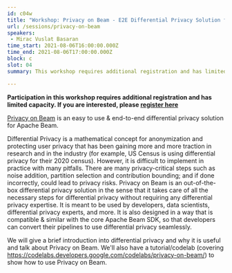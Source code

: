 ```yaml
---
id: c04w
title: "Workshop: Privacy on Beam - E2E Differential Privacy Solution for Apache Beam"
url: /sessions/privacy-on-beam
speakers:
 - Mirac Vuslat Basaran
time_start: 2021-08-06T16:00:00.000Z
time_end: 2021-08-06T17:00:00.000Z
block: c
slot: 04
summary: This workshop requires additional registration and has limited capacity. See details.

---
```



**Participation in this workshop requires additional registration and has limited capacity. If you are interested, please [register here](https://us02web.zoom.us/webinar/register/WN_-dXcHY6_RaWoOCO7CqrsiA)**


[Privacy on Beam](https://github.com/google/differential-privacy/tree/main/privacy-on-beam) is an easy to use & end-to-end differential privacy solution for Apache Beam.

Differential Privacy is a mathematical concept for anonymization and protecting user privacy that has been gaining more and more traction in research and in the industry (for example, US Census is using differential privacy for their 2020 census). However, it is difficult to implement in practice with many pitfalls. There are many privacy-critical steps such as noise addition, partition selection and contribution bounding; and if done incorrectly, could lead to privacy risks. Privacy on Beam is an out-of-the-box differential privacy solution in the sense that it takes care of all the necessary steps for differential privacy without requiring any differential privacy expertise. It is meant to be used by developers, data scientists, differential privacy experts, and more. It is also designed in a way that is compatible & similar with the core Apache Beam SDK, so that developers can convert their pipelines to use differential privacy seamlessly.

We will give a brief introduction into differential privacy and why it is useful and talk about Privacy on Beam. We'll also have a tutorial/codelab (covering https://codelabs.developers.google.com/codelabs/privacy-on-beam/) to show how to use Privacy on Beam.